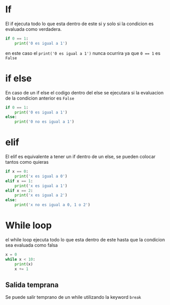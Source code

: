 # If 
El if ejecuta todo lo que esta dentro de este si y solo si la condicion es evaluada como verdadera.
```python
if 0 == 1:
    print('0 es igual a 1')
```
en este caso el `print('0 es igual a 1')` nunca ocurrira ya que `0 == 1` es `False`

# if else
En caso de un if else el codigo dentro del else se ejecutara si la evaluacion de la condicion anterior es `False`

```python
if 0 == 1:
    print('0 es igual a 1')
else:
    print('0 no es igual a 1')
```

# elif
El elif es equivalente a tener un if dentro de un else, se pueden colocar tantos como quieras

```python
if x == 0:
    print('x es igual a 0')
elif x == 1:
    print('x es igual a 1')
elif x == 2:
    print('x es igual a 2')
else:
    print('x no es igual a 0, 1 o 2')
```


# While loop
el while loop ejecuta todo lo que esta dentro de este hasta que la condicion sea evaluada como falsa
```python
x = 0
while x < 10:
    print(x)
    x += 1
```

## Salida temprana
Se puede salir temprano de un while utilizando la keyword `break`

